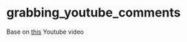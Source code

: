 # grabbing_youtube_comments

Base on [this](https://www.youtube.com/watch?v=SIm2W9TtzR0) Youtube video
